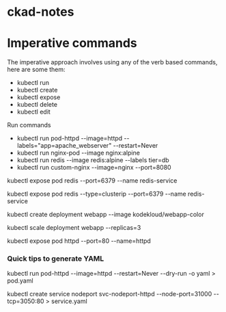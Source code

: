 # ckad-notes


# Imperative commands
The imperative approach involves using any of the verb based commands, here are some them:

- kubectl run
- kubectl create
- kubectl expose
- kubectl delete
- kubectl edit

Run commands 

- kubectl run pod-httpd --image=httpd --labels="app=apache_webserver" --restart=Never
- kubectl run nginx-pod --image nginx:alpine
- kubectl run redis --image redis:alpine --labels tier=db
- kubectl run custom-nginx --image=nginx --port=8080


kubectl expose pod redis --port=6379 --name redis-service

kubectl expose pod redis --type=clusterip --port=6379 --name redis-service

kubectl create deployment webapp --image kodekloud/webapp-color

kubectl scale deployment webapp --replicas=3


kubectl expose pod httpd --port=80 --name=httpd

### Quick tips to generate YAML

kubectl run pod-httpd --image=httpd --restart=Never --dry-run -o yaml > pod.yaml

kubectl create service nodeport svc-nodeport-httpd --node-port=31000 --tcp=3050:80 > service.yaml

